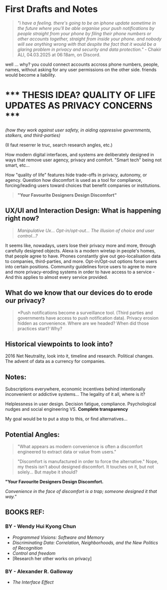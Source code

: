 
# First Drafts and Notes 
>*"i have a feeling. there's going to be an iphone update sometime in the future where you'll be able organise your push notifications by people straight from your phone by filing their phone numbers or other accounts together, straight from inside your phone. and nobody will see anything wrong with that despite the fact that it would be a glaring problem in privacy and security and data protection."* - Chakir ALI, 04.03.2025 at 06:18am, on Discord.

well ... why? you could connect accounts accross phone numbers, people, names, without asking for any user permissions on the other side. friends would become a liability.


# *** THESIS IDEA? QUALITY OF LIFE UPDATES AS PRIVACY CONCERNS ***

_(how they work against user safety, in aiding oppressive governments, stalkers, and third-parties)_

(Il faut reserrer le truc, search research angles, etc.)

How modern digital interfaces, and systems are deliberately designed in ways that remove user agency, privacy and comfort. "Smart tech" being not smart, etc...

How "quality of life" features hide trade-offs in privacy, autonomy, or agency.
Question how discomfort is used as a tool for compliance, forcing/leading users toward choices that benefit companies or institutions.

> **"Your Favourite Designers Design Discomfort"**


## UX/UI and Interaction Design: What is happening right now?

> *Manipulative Ux... Opt-in/opt-out... The illusion of choice and user control...?*

It seems like, nowadays, users lose their privacy more and more, through carefully designed objects. Alexa is a modern wiretap in people's homes, that people agree to have. Phones constantly give out geo-localisation data to companies, third-parties, and more. Opt-in/Opt-out options force users into certain positions. Community guidelines force users to agree to more and more privacy-eroding systems in order to have access to a service - And this applies to almost every service provided.

## What do we know that our devices do to erode our privacy?

> *Push notifications become a surveillance tool. (Third parties and governments have access to push notification data). Privacy erosion hidden as convenience. Where are we headed? When did those practices start? Why?


## Historical viewpoints to look into?

 2016 Net Neutrality, look into it, timeline and research. Political changes. 
 The advent of data as a currency for companies.

## Notes:

Subscriptions everywhere, economic incentives behind intentionally inconvenient or addictive systems... The legality of it all, where is it?

Helplessness in user design. Decision fatigue, compliance. Psychological nudges and social engineering VS. **Complete transparency**

My goal would be to put a stop to this, or find alternatives...

## Potential Angles:

> "What appears as modern convenience is often a discomfort engineered to extract data or value from users."

> "Discomfort  is manufactured in order to force the alternative." Nope, my thesis isn't about designed discomfort. It touches on it, but not solely... But maybe it should?

**"Your Favourite Designers Design Discomfort.**

*Convenience in the face of discomfort is a trap; someone designed it that way."*


## BOOKS REF: 

### BY - Wendy Hui Kyong Chun
- *Programmed Visions: Software and Memory*
- *Discriminating Data: Correlation, Neighborhoods, and the New Politics of Recognition*
- *Control and freedom*
- [Research her other works on privacy]

### BY - Alexander R. Galloway

- *The Interface Effect*

